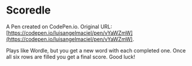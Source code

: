 # Scoredle

A Pen created on CodePen.io. Original URL: [https://codepen.io/luisangelmaciel/pen/vYaWZmW](https://codepen.io/luisangelmaciel/pen/vYaWZmW).

Plays like Wordle, but you get a new word with each completed one. Once all six rows are filled you get a final score. Good luck!